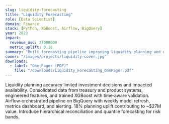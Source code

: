```yaml
---
slug: liquidity-forecasting
title: "Liquidity Forecasting"
role: [Data Scientist]
domain: Finance
stack: [Python, XGBoost, Airflow, BigQuery]
year: 2023
impact:
  revenue_usd: 27000000
  metric_uplift: 0.18
summary: "Built forecasting pipeline improving liquidity planning and delivering measurable revenue impact."
cover: "/images/projects/liquidity-cover.jpg"
downloads:
  - label: "One‑Pager (PDF)"
    file: "/downloads/Liquidity_Forecasting_OnePager.pdf"
---
```


<Problem>
Liquidity planning accuracy limited investment decisions and impacted availability.
</Problem>

<Approach>
Consolidated data from treasury and product systems, engineered features, and trained XGBoost with time‑aware validation.
</Approach>

<Solution>
Airflow‑orchestrated pipeline on BigQuery with weekly model refresh, metrics dashboard, and alerting.
</Solution>

<Outcome>
18% planning uplift contributing to ~$27M value.
</Outcome>

<Next>
Introduce hierarchical reconciliation and quantile forecasting for risk bands.
</Next>

